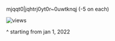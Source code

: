mjqqt0|jqhtrj0yt0r~0uwtknqj (-5 on each) 
<p align="left"> <img src="https://komarev.com/ghpvc/?username=sidhys1&style=flat-square" alt="views" /> </p>
^ starting from jan 1, 2022 
